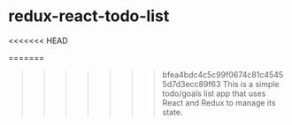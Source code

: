 # redux-react-todo-list
<<<<<<< HEAD

=======
>>>>>>> bfea4bdc4c5c99f0674c81c45455d7d3ecc89f63
This is a simple todo/goals list app that uses React and Redux to manage its state.
